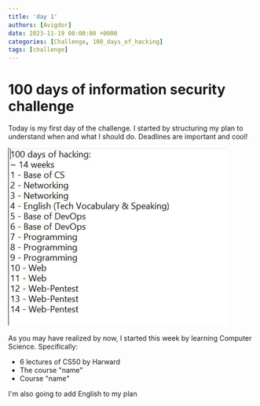 ```yaml
---
title: 'day 1'
authors: [Avigdor]
date: 2023-11-19 00:00:00 +0000
categories: [Challenge, 100_days_of_hacking]
tags: [challenge]
---
```




# 100 days of information security challenge

Today is my first day of the challenge.
I started by structuring my plan to understand when and what I should do. Deadlines are important and cool!

![](/plan.jpg)

As you may have realized by now, I started this week by learning Computer Science. Specifically:
- 6 lectures of CS50 by Harward
- The course "name"
- Course "name"

I'm also going to add English to my plan